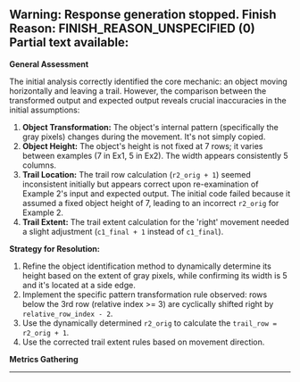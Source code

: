 Warning: Response generation stopped. Finish Reason: FINISH_REASON_UNSPECIFIED (0)
Partial text available:
---
**General Assessment**

The initial analysis correctly identified the core mechanic: an object moving horizontally and leaving a trail. However, the comparison between the transformed output and expected output reveals crucial inaccuracies in the initial assumptions:

1.  **Object Transformation:** The object's internal pattern (specifically the gray pixels) changes during the movement. It's not simply copied.
2.  **Object Height:** The object's height is not fixed at 7 rows; it varies between examples (7 in Ex1, 5 in Ex2). The width appears consistently 5 columns.
3.  **Trail Location:** The trail row calculation (`r2_orig + 1`) seemed inconsistent initially but appears correct upon re-examination of Example 2's input and expected output. The initial code failed because it assumed a fixed object height of 7, leading to an incorrect `r2_orig` for Example 2.
4.  **Trail Extent:** The trail extent calculation for the 'right' movement needed a slight adjustment (`c1_final + 1` instead of `c1_final`).

**Strategy for Resolution:**

1.  Refine the object identification method to dynamically determine its height based on the extent of gray pixels, while confirming its width is 5 and it's located at a side edge.
2.  Implement the specific pattern transformation rule observed: rows below the 3rd row (relative index >= 3) are cyclically shifted right by `relative_row_index - 2`.
3.  Use the dynamically determined `r2_orig` to calculate the `trail_row = r2_orig + 1`.
4.  Use the corrected trail extent rules based on movement direction.

**Metrics Gathering**

---
